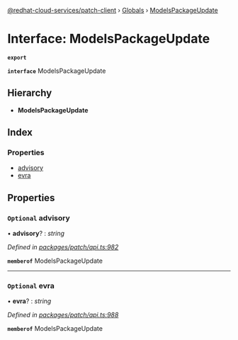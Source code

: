 [@redhat-cloud-services/patch-client](../README.md) › [Globals](../globals.md) › [ModelsPackageUpdate](modelspackageupdate.md)

# Interface: ModelsPackageUpdate

**`export`** 

**`interface`** ModelsPackageUpdate

## Hierarchy

* **ModelsPackageUpdate**

## Index

### Properties

* [advisory](modelspackageupdate.md#optional-advisory)
* [evra](modelspackageupdate.md#optional-evra)

## Properties

### `Optional` advisory

• **advisory**? : *string*

*Defined in [packages/patch/api.ts:982](https://github.com/RedHatInsights/javascript-clients/blob/425773b/packages/patch/api.ts#L982)*

**`memberof`** ModelsPackageUpdate

___

### `Optional` evra

• **evra**? : *string*

*Defined in [packages/patch/api.ts:988](https://github.com/RedHatInsights/javascript-clients/blob/425773b/packages/patch/api.ts#L988)*

**`memberof`** ModelsPackageUpdate
